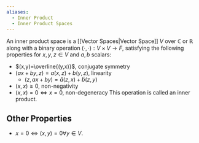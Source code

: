 ```yaml
---
aliases:
  - Inner Product
  - Inner Product Spaces
---
```

An inner product space is a [[Vector Spaces|Vector Space]] $V$ over $\mathbb{C}$ or $\mathbb{R}$ along with a binary operation $(\cdot,\cdot):V\times V\to F$, satisfying the following properties for $x,y,z\in V$ and $a,b$ scalars:
- $(x,y)=\overline{(y,x)}$, conjugate symmetry
- $(ax+by,z)=a(x,z)+b(y,z)$, linearity
	- $(z,ax+by)=\bar{a}(z,x)+\bar{b}(z,y)$
- $(x,x)\geq 0$, non-negativity
- $(x,x)=0\iff x=0$, non-degeneracy
This operation is called an inner product.
## Other Properties
- $x=0\iff(x,y)=0\forall y\in V$.